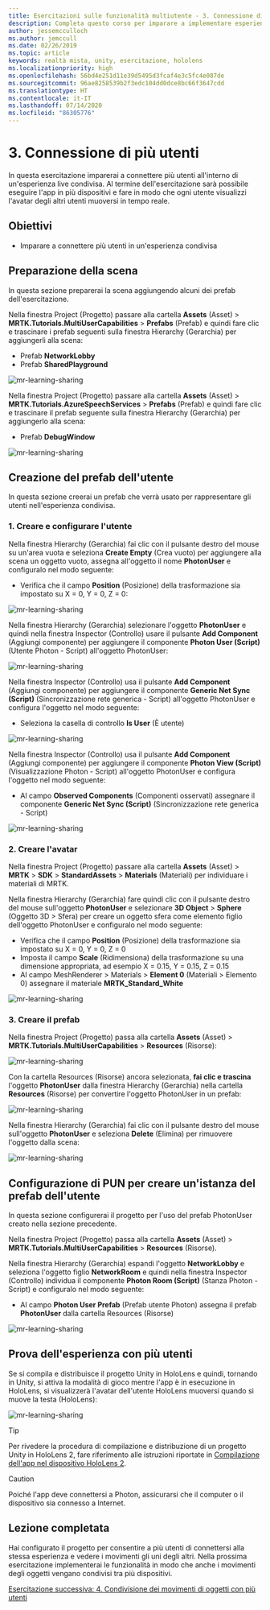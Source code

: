 ```yaml
---
title: Esercitazioni sulle funzionalità multiutente - 3. Connessione di più utenti
description: Completa questo corso per imparare a implementare esperienze condivise multiutente all'interno di un'applicazione HoloLens 2.
author: jessemcculloch
ms.author: jemccull
ms.date: 02/26/2019
ms.topic: article
keywords: realtà mista, unity, esercitazione, hololens
ms.localizationpriority: high
ms.openlocfilehash: 56bd4e251d11e39d5495d3fcaf4e3c5fc4e087de
ms.sourcegitcommit: 96ae8258539b2f3edc104dd0dce8bc66f3647cdd
ms.translationtype: HT
ms.contentlocale: it-IT
ms.lasthandoff: 07/14/2020
ms.locfileid: "86305776"
---
```

# <a name="3-connecting-multiple-users"></a>3. Connessione di più utenti

In questa esercitazione imparerai a connettere più utenti all'interno di un'esperienza live condivisa. Al termine dell'esercitazione sarà possibile eseguire l'app in più dispositivi e fare in modo che ogni utente visualizzi l'avatar degli altri utenti muoversi in tempo reale.

## <a name="objectives"></a>Obiettivi

* Imparare a connettere più utenti in un'esperienza condivisa

## <a name="preparing-the-scene"></a>Preparazione della scena

In questa sezione preparerai la scena aggiungendo alcuni dei prefab dell'esercitazione.

Nella finestra Project (Progetto) passare alla cartella **Assets**  (Asset)  > **MRTK.Tutorials.MultiUserCapabilities** > **Prefabs** (Prefab) e quindi fare clic e trascinare i prefab seguenti sulla finestra Hierarchy (Gerarchia) per aggiungerli alla scena:

* Prefab **NetworkLobby**
* Prefab **SharedPlayground**

![mr-learning-sharing](images/mr-learning-sharing/sharing-03-section1-step1-1.png)

Nella finestra Project (Progetto) passare alla cartella **Assets** (Asset)  > **MRTK.Tutorials.AzureSpeechServices** > **Prefabs** (Prefab) e quindi fare clic e trascinare il prefab seguente sulla finestra Hierarchy (Gerarchia) per aggiungerlo alla scena:

* Prefab **DebugWindow**

![mr-learning-sharing](images/mr-learning-sharing/sharing-03-section1-step1-2.png)

## <a name="creating-the-user-prefab"></a>Creazione del prefab dell'utente

In questa sezione creerai un prefab che verrà usato per rappresentare gli utenti nell'esperienza condivisa.

### <a name="1-create-and-configure-the-user"></a>1. Creare e configurare l'utente

Nella finestra Hierarchy (Gerarchia) fai clic con il pulsante destro del mouse su un'area vuota e seleziona **Create Empty** (Crea vuoto) per aggiungere alla scena un oggetto vuoto, assegna all'oggetto il nome **PhotonUser** e configuralo nel modo seguente:

* Verifica che il campo **Position** (Posizione) della trasformazione sia impostato su X = 0, Y = 0, Z = 0:

![mr-learning-sharing](images/mr-learning-sharing/sharing-03-section2-step1-1.png)

Nella finestra Hierarchy (Gerarchia) selezionare l'oggetto **PhotonUser** e quindi nella finestra Inspector (Controllo) usare il pulsante **Add Component** (Aggiungi componente) per aggiungere il componente **Photon User (Script)** (Utente Photon - Script) all'oggetto PhotonUser:

![mr-learning-sharing](images/mr-learning-sharing/sharing-03-section2-step1-2.png)

Nella finestra Inspector (Controllo) usa il pulsante **Add Component** (Aggiungi componente) per aggiungere il componente **Generic Net Sync (Script)** (Sincronizzazione rete generica - Script) all'oggetto PhotonUser e configura l'oggetto nel modo seguente:

* Seleziona la casella di controllo **Is User** (È utente)

![mr-learning-sharing](images/mr-learning-sharing/sharing-03-section2-step1-3.png)

Nella finestra Inspector (Controllo) usa il pulsante **Add Component** (Aggiungi componente) per aggiungere il componente **Photon View (Script)** (Visualizzazione Photon - Script) all'oggetto PhotonUser e configura l'oggetto nel modo seguente:

* Al campo **Observed Components** (Componenti osservati) assegnare il componente **Generic Net Sync (Script)** (Sincronizzazione rete generica - Script)

![mr-learning-sharing](images/mr-learning-sharing/sharing-03-section2-step1-4.png)

### <a name="2-create-the-avatar"></a>2. Creare l'avatar

Nella finestra Project (Progetto) passare alla cartella **Assets** (Asset)  > **MRTK** > **SDK** > **StandardAssets** > **Materials** (Materiali) per individuare i materiali di MRTK.

Nella finestra Hierarchy (Gerarchia) fare quindi clic con il pulsante destro del mouse sull'oggetto **PhotonUser** e selezionare **3D Object** > **Sphere** (Oggetto 3D > Sfera) per creare un oggetto sfera come elemento figlio dell'oggetto PhotonUser e configuralo nel modo seguente:

* Verifica che il campo **Position** (Posizione) della trasformazione sia impostato su X = 0, Y = 0, Z = 0
* Imposta il campo **Scale** (Ridimensiona) della trasformazione su una dimensione appropriata, ad esempio X = 0.15, Y = 0.15, Z = 0.15
* Al campo MeshRenderer > Materials > **Element 0** (Materiali > Elemento 0) assegnare il materiale **MRTK_Standard_White**

![mr-learning-sharing](images/mr-learning-sharing/sharing-03-section2-step2-1.png)

### <a name="3-create-the-prefab"></a>3. Creare il prefab

Nella finestra Project (Progetto) passa alla cartella **Assets** (Asset) > **MRTK.Tutorials.MultiUserCapabilities** > **Resources** (Risorse):

![mr-learning-sharing](images/mr-learning-sharing/sharing-03-section2-step3-1.png)

Con la cartella Resources (Risorse) ancora selezionata, **fai clic e trascina** l'oggetto **PhotonUser** dalla finestra Hierarchy (Gerarchia) nella cartella **Resources** (Risorse) per convertire l'oggetto PhotonUser in un prefab:

![mr-learning-sharing](images/mr-learning-sharing/sharing-03-section2-step3-2.png)

Nella finestra Hierarchy (Gerarchia) fai clic con il pulsante destro del mouse sull'oggetto **PhotonUser** e seleziona **Delete** (Elimina) per rimuovere l'oggetto dalla scena:

![mr-learning-sharing](images/mr-learning-sharing/sharing-03-section2-step3-3.png)

## <a name="configuring-pun-to-instantiate-the-user-prefab"></a>Configurazione di PUN per creare un'istanza del prefab dell'utente

In questa sezione configurerai il progetto per l'uso del prefab PhotonUser creato nella sezione precedente.

Nella finestra Project (Progetto) passa alla cartella **Assets** (Asset) > **MRTK.Tutorials.MultiUserCapabilities** > **Resources** (Risorse).

Nella finestra Hierarchy (Gerarchia) espandi l'oggetto **NetworkLobby** e seleziona l'oggetto figlio **NetworkRoom** e quindi nella finestra Inspector (Controllo) individua il componente **Photon Room (Script)** (Stanza Photon - Script) e configuralo nel modo seguente:

* Al campo **Photon User Prefab** (Prefab utente Photon) assegna il prefab **PhotonUser** dalla cartella Resources (Risorse)

![mr-learning-sharing](images/mr-learning-sharing/sharing-03-section3-step1-1.png)

## <a name="trying-the-experience-with-multiple-users"></a>Prova dell'esperienza con più utenti

Se si compila e distribuisce il progetto Unity in HoloLens e quindi, tornando in Unity, si attiva la modalità di gioco mentre l'app è in esecuzione in HoloLens, si visualizzerà l'avatar dell'utente HoloLens muoversi quando si muove la testa (HoloLens):

![mr-learning-sharing](images/mr-learning-sharing/sharing-03-section4-step1-1.gif)

> [!TIP]
> Per rivedere la procedura di compilazione e distribuzione di un progetto Unity in HoloLens 2, fare riferimento alle istruzioni riportate in [Compilazione dell'app nel dispositivo HoloLens 2](mr-learning-base-02.md#building-your-application-to-your-hololens-2).

> [!CAUTION]
> Poiché l'app deve connettersi a Photon, assicurarsi che il computer o il dispositivo sia connesso a Internet.

## <a name="congratulations"></a>Lezione completata

Hai configurato il progetto per consentire a più utenti di connettersi alla stessa esperienza e vedere i movimenti gli uni degli altri. Nella prossima esercitazione implementerai le funzionalità in modo che anche i movimenti degli oggetti vengano condivisi tra più dispositivi.

[Esercitazione successiva: 4. Condivisione dei movimenti di oggetti con più utenti](mr-learning-sharing-04.md)

